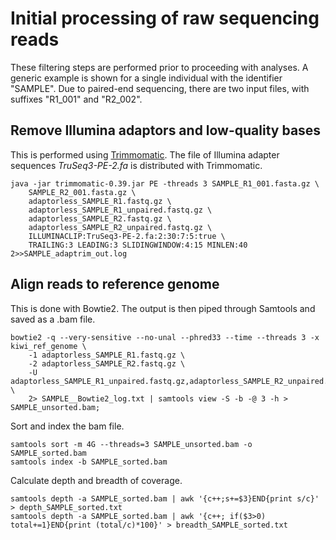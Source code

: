 # Initial processing of raw sequencing reads

These filtering steps are performed prior to proceeding with analyses. A generic example is shown for a single individual with the identifier "SAMPLE". Due to paired-end sequencing, there are two input files, with suffixes "R1_001" and "R2_002".

## Remove Illumina adaptors and low-quality bases

This is performed using [Trimmomatic](http://www.usadellab.org/cms/?page=trimmomatic). The file of Illumina adapter sequences *TruSeq3-PE-2.fa* is distributed with Trimmomatic.

```
java -jar trimmomatic-0.39.jar PE -threads 3 SAMPLE_R1_001.fasta.gz \
	SAMPLE_R2_001.fasta.gz \
	adaptorless_SAMPLE_R1.fastq.gz \
	adaptorless_SAMPLE_R1_unpaired.fastq.gz \
    adaptorless_SAMPLE_R2.fastq.gz \
	adaptorless_SAMPLE_R2_unpaired.fastq.gz \
    ILLUMINACLIP:TruSeq3-PE-2.fa:2:30:7:5:true \
    TRAILING:3 LEADING:3 SLIDINGWINDOW:4:15 MINLEN:40 2>>SAMPLE_adaptrim_out.log
```

## Align reads to reference genome

This is done with Bowtie2. The output is then piped through Samtools and saved as a .bam file.
                                      
```
bowtie2 -q --very-sensitive --no-unal --phred33 --time --threads 3 -x kiwi_ref_genome \
	-1 adaptorless_SAMPLE_R1.fastq.gz \
	-2 adaptorless_SAMPLE_R2.fastq.gz \
	-U adaptorless_SAMPLE_R1_unpaired.fastq.gz,adaptorless_SAMPLE_R2_unpaired.fastq.gz \
	2> SAMPLE__Bowtie2_log.txt | samtools view -S -b -@ 3 -h > SAMPLE_unsorted.bam;
```

Sort and index the bam file.
                                      
```
samtools sort -m 4G --threads=3 SAMPLE_unsorted.bam -o SAMPLE_sorted.bam
samtools index -b SAMPLE_sorted.bam
```

Calculate depth and breadth of coverage.
                                      
```
samtools depth -a SAMPLE_sorted.bam | awk '{c++;s+=$3}END{print s/c}' > depth_SAMPLE_sorted.txt
samtools depth -a SAMPLE_sorted.bam | awk '{c++; if($3>0) total+=1}END{print (total/c)*100}' > breadth_SAMPLE_sorted.txt
```
